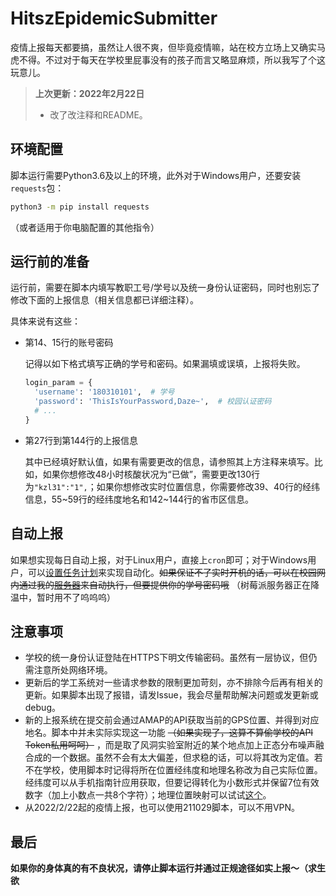 # HitszEpidemicSubmitter

疫情上报每天都要搞，虽然让人很不爽，但毕竟疫情嘛，站在校方立场上又确实马虎不得。不过对于每天在学校里屁事没有的孩子而言又略显麻烦，所以我写了个这玩意儿。

>  **上次更新：2022年2月22日**
>
> - 改了改注释和README。

## 环境配置

脚本运行需要Python3.6及以上的环境，此外对于Windows用户，还要安装`requests`包：

```bash
python3 -m pip install requests
```
（或者适用于你电脑配置的其他指令）

## 运行前的准备

运行前，需要在脚本内填写教职工号/学号以及统一身份认证密码，同时也别忘了修改下面的上报信息（相关信息都已详细注释）。

具体来说有这些：

- 第14、15行的账号密码
  
  记得以如下格式填写正确的学号和密码。如果漏填或误填，上报将失败。
  ```python
  login_param = {
    'username': '180310101',  # 学号
    'password': 'ThisIsYourPassword,Daze~',  # 校园认证密码
    # ...
  }
  ```
- 第27行到第144行的上报信息
  
  其中已经填好默认值，如果有需要更改的信息，请参照其上方注释来填写。比如，如果你想修改48小时核酸状况为“已做”，需要更改130行为`"kzl31":"1",`；如果你想修改实时位置信息，你需要修改39、40行的经纬信息，55\~59行的经纬度地名和142\~144行的省市区信息。

## 自动上报

如果想实现每日自动上报，对于Linux用户，直接上`cron`即可；对于Windows用户，可以[设置任务计划](https://jingyan.baidu.com/article/9080802200cc15fd91c80fcf.html)来实现自动化。~~如果保证不了实时开机的话，可以在校园网内通过我的[服务器](http://10.249.77.65/app/epidemic)来自动执行，但要提供你的学号密码哦~~ （树莓派服务器正在降温中，暂时用不了呜呜呜）

## 注意事项

- 学校的统一身份认证登陆在HTTPS下明文传输密码。虽然有一层协议，但仍需注意所处网络环境。
- 更新后的学工系统对一些请求参数的限制更加苛刻，亦不排除今后再有相关的更新。如果脚本出现了报错，请发Issue，我会尽量帮助解决问题或发更新或debug。
- 新的上报系统在提交前会通过AMAP的API获取当前的GPS位置、并得到对应地名。脚本中并未实际实现这一功能 ~~（如果实现了，这算不算偷学校的API Token私用呵呵）~~ ，而是取了风洞实验室附近的某个地点加上正态分布噪声融合成的一个数据。虽然不会有太大偏差，但求稳的话，可以将其改为定值。若不在学校，使用脚本时记得将所在位置经纬度和地理名称改为自己实际位置。经纬度可以从手机指南针应用获取，但要记得转化为小数形式并保留7位有效数字（加上小数点一共8个字符）；地理位置映射可以试试[这个](https://map.yanue.net/)。
- 从2022/2/22起的疫情上报，也可以使用211029脚本，可以不用VPN。

## 最后

**如果你的身体真的有不良状况，请停止脚本运行并通过正规途径如实上报～（求生欲**
